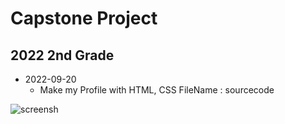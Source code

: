 # Capstone Project
## 2022 2nd Grade

* 2022-09-20
  + Make my Profile with HTML, CSS FileName : sourcecode

![screensh](https://www.google.com/url?sa=i&url=https%3A%2F%2Fdccon.dcinside.com%2Fhot%2F44%2Ftitle%2F%25EC%25BC%2580%25EC%259E%25A5&psig=AOvVaw2m95df3dqMhGeUe-tVvAHd&ust=1664336764147000&source=images&cd=vfe&ved=0CAwQjRxqFwoTCPCm29-HtPoCFQAAAAAdAAAAABAD)
